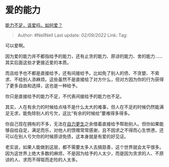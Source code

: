 # 爱的能力
[能力不足，该爱吗，如何爱？](https://www.zhihu.com/question/550654726/answer/2651564889)

> Author: #NellNell
> Last update: *02/09/2022*
> Link:
> Tag:

可以爱啊。

因为爱的能力并不都指给予的能力，还有止贪的能力、原谅的能力、舍的能力……其实后面这些才更接近爱的本质。

而且给予也不都是直接给予，还有间接给予。比如免了别人的债、不贪婪、不索求、不给别人添麻烦。这些虽然不是直接给了对方什么，但对方因为你的行为获得了更多自由和选择，这也是一种给予。

你只是直接给予的能力不足，不代表间接给予的能力也不足。

其实，人在有余力的时候给点啥不是什么太大的难事，但人在不足的时候仍然能满足无求，能免除别人的亏欠，这比“有余的时候给”要难得多得多。

你自己现在拥有的不多，无法在[自力更生](https://www.zhihu.com/search?q=%E8%87%AA%E5%8A%9B%E6%9B%B4%E7%94%9F&search_source=Entity&hybrid_search_source=Entity&hybrid_search_extra=%7B%22sourceType%22%3A%22answer%22%2C%22sourceId%22%3A2651564889%7D)之余借着直接给予帮助别人。但你如果能够自给自足，满足而乐，对他人的馈赠常常感谢，且不因求之不得而心生愤懑，还可以在别人亏欠你的时候原谅免债，这本身就是有爱的好见证。

老实说，如果人能做到这层，都不需要太多人去搞慈善，这个世界就会太平很多。因为这世界上绝大多数的麻烦，不是因为给予的人太少，而是因为贪求的人、不原谅的人、求而不得铤而走险的人太多。
